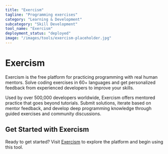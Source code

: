 ```yaml
---
title: "Exercism"
tagline: "Programming exercises"
category: "Learning & Development"
subcategory: "Skill Development"
tool_name: "Exercism"
deployment_status: "deployed"
image: "/images/tools/exercism-placeholder.jpg"
---
```


# Exercism

Exercism is the free platform for practicing programming with real human mentors. Solve coding exercises in 60+ languages and get personalized feedback from experienced developers to improve your skills.

Used by over 500,000 developers worldwide, Exercism offers mentored practice that goes beyond tutorials. Submit solutions, iterate based on mentor feedback, and develop deep programming knowledge through guided exercises and community discussions.
## Get Started with Exercism

Ready to get started? Visit [Exercism](https://exercism.com) to explore the platform and begin using this tool.
